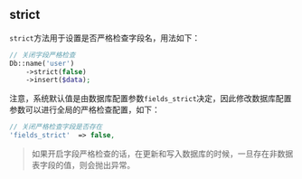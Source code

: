 ## strict

`strict`方法用于设置是否严格检查字段名，用法如下：

```php
// 关闭字段严格检查
Db::name('user')
    ->strict(false)
    ->insert($data);
```

注意，系统默认值是由数据库配置参数`fields_strict`决定，因此修改数据库配置参数可以进行全局的严格检查配置，如下：

```php
// 关闭严格检查字段是否存在
'fields_strict'  => false,
```

> 如果开启字段严格检查的话，在更新和写入数据库的时候，一旦存在非数据表字段的值，则会抛出异常。



